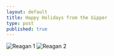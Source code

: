 ```yaml
---
layout: default
title: Happy Holidays from the Gipper
type: post
published: true
---
```


![Reagan 1]({{site.baseurl}}/assets/thegipper1.jpg)
![Reagan 2]({{site.baseurl}}/assets/thegipper2.jpg)
